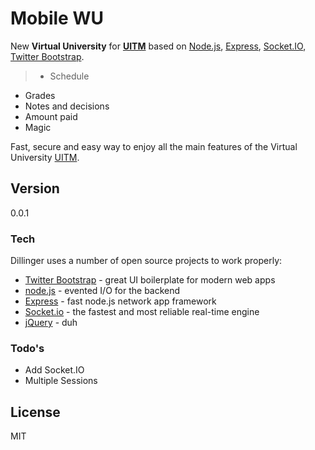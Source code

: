 # Mobile WU

New **Virtual University** for **[UITM]** based on [Node.js], [Express], [Socket.IO], [Twitter Bootstrap].

>  * Schedule
  * Grades
  * Notes and decisions
  * Amount paid
  * Magic

Fast, secure and easy way to enjoy all the main features of the Virtual University [UITM].

## Version ##
0.0.1

### Tech

Dillinger uses a number of open source projects to work properly:

* [Twitter Bootstrap] - great UI boilerplate for modern web apps
* [node.js] - evented I/O for the backend
* [Express] - fast node.js network app framework
* [Socket.io] - the fastest and most reliable real-time engine
* [jQuery] - duh


### Todo's

 - Add Socket.IO
 - Multiple Sessions


License
----

MIT


[Node.js]:http://nodejs.org
[Twitter Bootstrap]:http://twitter.github.com/bootstrap/
[jQuery]:http://jquery.com
[@kalinichenk0]:http://twitter.com/kalinichenk0
[Express]:http://expressjs.com
[Socket.IO]:http://socket.io
[UITM]:https://wsiz.rzeszow.pl/